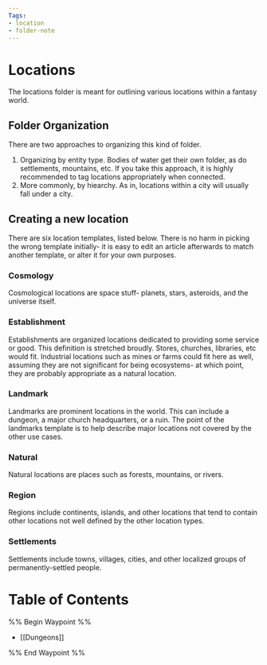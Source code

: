 ```yaml
---
Tags:
- location
- folder-note
---
```

# Locations

The locations folder is meant for outlining various locations within a fantasy world. 

## Folder Organization

There are two approaches to organizing this kind of folder.
1. Organizing by entity type. Bodies of water get their own folder, as do settlements, mountains, etc. If you take this approach, it is highly recommended to tag locations appropriately when connected.
2. More commonly, by hiearchy. As in, locations within a city will usually fall under a city.

## Creating a new location

There are six location templates, listed below. There is no harm in picking the wrong template initially- it is easy to edit an article afterwards to match another template, or alter it for your own purposes.

### Cosmology

Cosmological locations are space stuff- planets, stars, asteroids, and the universe itself.

###  Establishment

Establishments are organized locations dedicated to providing some service or good. This definition is stretched broudly. Stores, churches, libraries, etc would fit. Industrial locations such as mines or farms could fit here as well, assuming they are not significant for being ecosystems- at which point, they are probably appropriate as a natural location.

### Landmark

Landmarks are prominent locations in the world. This can include a dungeon, a major church headquarters, or a ruin. The point of the landmarks template is to help describe major locations not covered by the other use cases.

### Natural

Natural locations are places such as forests, mountains, or rivers.

### Region

Regions include continents, islands, and other locations that tend to contain other locations not well defined by the other location types.

### Settlements

Settlements include towns, villages, cities, and other localized groups of permanently-settled people.

# Table of Contents

%% Begin Waypoint %%
- [[Dungeons]]

%% End Waypoint %%
